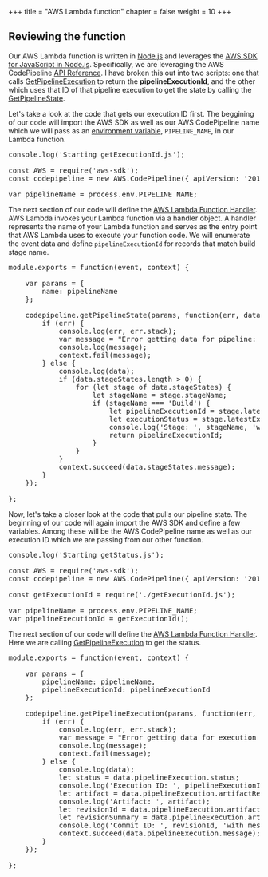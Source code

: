 +++
title = "AWS Lambda function"
chapter = false
weight = 10
+++

## Reviewing the function

Our AWS Lambda function is written in [Node.js](https://nodejs.org/dist/latest-v11.x/docs/api/) and leverages the [AWS SDK for JavaScript in Node.js](https://docs.aws.amazon.com/AWSJavaScriptSDK/latest/index.html). Specifically, we are leveraging the AWS CodePipeline [API Reference](https://docs.aws.amazon.com/codepipeline/latest/APIReference/Welcome.html). I have broken this out into two scripts: one that calls [GetPipelineExecution](https://docs.aws.amazon.com/codepipeline/latest/APIReference/API_GetPipelineExecution.html) to return the **pipelineExecutionId**, and the other which uses that ID of that pipeline execution to get the state by calling the [GetPipelineState](https://docs.aws.amazon.com/codepipeline/latest/APIReference/API_GetPipelineState.html).

Let's take a look at the code that gets our execution ID first. The beggining of our code will import the AWS SDK as well as our AWS CodePipeline name which we will pass as an [environment variable](https://docs.aws.amazon.com/lambda/latest/dg/env_variables.html), `PIPELINE_NAME`, in our Lambda function.

<pre>
console.log('Starting getExecutionId.js');

const AWS = require('aws-sdk');
const codepipeline = new AWS.CodePipeline({ apiVersion: '2015-07-09' });

var pipelineName = process.env.PIPELINE_NAME;
</pre>

The next section of our code will define the [AWS Lambda Function Handler](https://docs.aws.amazon.com/lambda/latest/dg/nodejs-prog-model-handler.html). AWS Lambda invokes your Lambda function via a handler object. A handler represents the name of your Lambda function and serves as the entry point that AWS Lambda uses to execute your function code. We will enumerate the event data and define `pipelineExecutionId` for records that match build stage name.

<pre>
module.exports = function(event, context) {

    var params = {
        name: pipelineName
    };

    codepipeline.getPipelineState(params, function(err, data) {
        if (err) {
            console.log(err, err.stack);
            var message = "Error getting data for pipeline: " + pipelineName;
            console.log(message);
            context.fail(message);
        } else {
            console.log(data);
            if (data.stageStates.length > 0) {
                for (let stage of data.stageStates) {
                    let stageName = stage.stageName;
                    if (stageName === 'Build') {
                        let pipelineExecutionId = stage.latestExecution.pipelineExecutionId;
                        let executionStatus = stage.latestExecution.status;
                        console.log('Stage: ', stageName, 'with Execution Id: ', pipelineExecutionId, 'completed with status: ', executionStatus);
                        return pipelineExecutionId;
                    }
                }
            }
            context.succeed(data.stageStates.message);
        }
    });

};
</pre>

Now, let's take a closer look at the code that pulls our pipeline state. The beginning of our code will again import the AWS SDK and define a few variables. Among these will be the AWS CodePipeline name as well as our execution ID which we are passing from our other function.

<pre>
console.log('Starting getStatus.js');

const AWS = require('aws-sdk');
const codepipeline = new AWS.CodePipeline({ apiVersion: '2015-07-09' });

const getExecutionId = require('./getExecutionId.js');

var pipelineName = process.env.PIPELINE_NAME;
var pipelineExecutionId = getExecutionId();
</pre>

The next section of our code will define the [AWS Lambda Function Handler](https://docs.aws.amazon.com/lambda/latest/dg/nodejs-prog-model-handler.html). Here we are calling [GetPipelineExecution](https://docs.aws.amazon.com/codepipeline/latest/APIReference/API_GetPipelineExecution.html) to get the status.

<pre>
module.exports = function(event, context) {

    var params = {
        pipelineName: pipelineName,
        pipelineExecutionId: pipelineExecutionId
    };

    codepipeline.getPipelineExecution(params, function(err, data) {
        if (err) {
            console.log(err, err.stack);
            var message = "Error getting data for execution id: " + pipelineExecutionId + "for pipeline: " + pipelineName;
            console.log(message);
            context.fail(message);
        } else {
            console.log(data);
            let status = data.pipelineExecution.status;
            console.log('Execution ID: ', pipelineExecutionId, 'completed with status: ', status);
            let artifact = data.pipelineExecution.artifactRevisions;
            console.log('Artifact: ', artifact);
            let revisionId = data.pipelineExecution.artifactRevisions[0].revisionId;
            let revisionSummary = data.pipelineExecution.artifactRevisions[0].revisionSummary;
            console.log('Commit ID: ', revisionId, 'with message: ', revisionSummary);
            context.succeed(data.pipelineExecution.message);
        }
    });

};
</pre>
